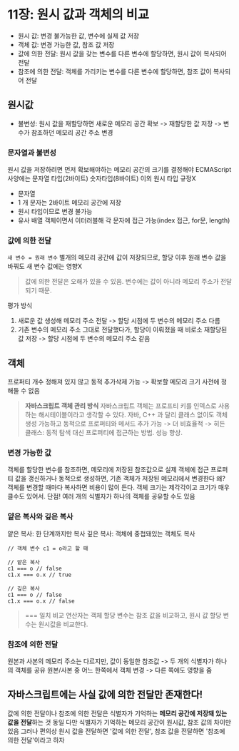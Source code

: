 # 11장: 원시 값과 객체의 비교
- 원시 값: 변경 불가능한 값, 변수에 실제 값 저장
- 객체 값: 변경 가능한 값, 참조 값 저장 
- 값에 의한 전달: 원시 값을 갖는 변수를 다른 변수에 할당하면, 원시 값이 복사되어 전달
- 참조에 의한 전달: 객체를 가리키는 변수를 다른 변수에 할당하면, 참조 값이 복사되어 전달

## 원시값
- 불변성: 원시 값을 재할당하면 새로운 메모리 공간 확보 -> 재할당한 값 저장 -> 변수가 참조하던 메모리 공간 주소 변경

### 문자열과 불변성
원시 값을 저장하려면 먼저 확보해야하는 메모리 공간의 크기를 결정해야 
ECMAScript 사양에는 문자열 타입(2바이트) 숫자타입(8바이트) 이외 원시 타입 규정X
- 문자열
 - 1 개 문자는 2바이트 메모리 공간에 저장
 - 원시 타입이므로 변경 불가능 
 - 유사 배열 객체이면서 이터러블해 각 문자에 접근 가능(index 접근, for문, length)

### 값에 의한 전달 
`새 변수 = 원래 변수`
별개의 메모리 공간에 값이 저장되므로, 할당 이후 원래 변수 값을 바꿔도 새 변수 값에는 영향X
> 값에 의한 전달은 오해가 있을 수 있음. 변수에는 값이 아니라 메모리 주소가 전달되기 때문. 

평가 방식
1. 새로운 값 생성해 메모리 주소 전달 -> 할당 시점에 두 변수의 메모리 주소 다름 
2. 기존 변수의 메모리 주소 그대로 전달했다가, 할당이 이뤄졌을 때 비로소 재할당된 값 저장 -> 할당 시점에 두 변수의 메모리 주소 같음 

## 객체
프로퍼티 개수 정해져 있지 않고 동적 추가삭제 가능 -> 확보할 메모리 크기 사전에 정해둘 수 없음 

> **자바스크립트 객체 관리 방식**
> 자바스크립트 객체는 프로프티 키를 인덱스로 사용하는 해시테이블이라고 생각할 수 있다. 
> 자바, C++ 과 달리 클래스 없이도 객체 생성 가능하고 동적으로 프로퍼티와 메서드 추가 가능 -> 더 비효율적
> -> 히든 클래스: 동적 탐색 대신 프로퍼티에 접근하는 방법. 성능 향상.

### 변경 가능한 값 
객체를 할당한 변수를 참조하면, 메모리에 저장된 참조값으로 실제 객체에 접근 
프로퍼티 값을 갱신하거나 동적으로 생성하면, 기존 객체가 저장된 메모리에서 변경한다
왜? 객체를 변경할 때마다 복사하면 비용이 많이 든다. 객체 크기는 제각각이고 크기가 매우 클수도 있어서.
단점! 여러 개의 식별자가 하나의 객체를 공유할 수도 있음

### 얕은 복사와 깊은 복사 
얕은 복사: 한 단계까지만 복사
깊은 복사: 객체에 중첩돼있는 객체도 복사 
```
// 객체 변수 c1 = o라고 할 때

// 얕은 복사
c1 === o // false
c1.x === o.x // true

// 깊은 복사
c1 === o // false
c1.x === o.x // false
```
> === 일치 비교 연산자는 객체 할당 변수는 참조 값을 비교하고, 원시 값 할당 변수는 원시값을 비교한다.

### 참조에 의한 전달 
원본과 사본의 메모리 주소는 다르지만, 값이 동일한 참조값 -> 두 개의 식별자가 하나의 객체를 공유 
원본/사본 중 어느 한쪽에서 객체 변경 -> 다른 쪽에도 영향을 줌 

## 자바스크립트에는 사실 값에 의한 전달만 존재한다!
값에 의한 전달이나 참조에 의한 전달은 식별자가 기억하는 **메모리 공간에 저장돼 있는 값을 전달**하는 것 동일
다만 식별자가 기억하는 메모리 공간이 원시값, 참조 값의 차이만 있음
그러나 편의상 원시 값을 전달하면 '값에 의한 전달', 참조 값을 전달하면 '참조에 의한 전달'이라고 하자




